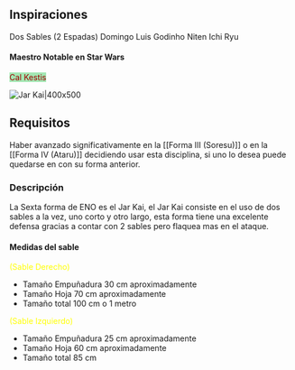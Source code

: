 ## Inspiraciones
Dos Sables (2 Espadas)
Domingo Luis Godinho
Niten Ichi Ryu

#### Maestro Notable en Star Wars

<font color="#0000Jar Kain style=(background:rgba(0, 235) 0, 0.2)"><span style="background:rgba(3, 135, 102, 0.2)"><span style="background:rgba(0, 235, 0, 0.2)">Cal Kestis</span></span></span></font>

![Jar Kai|400x500](calkestisdualwield.png)

## Requisitos
Haber avanzado significativamente en la [[Forma III (Soresu)]] o en la [[Forma IV (Ataru)]] decidiendo usar esta disciplina, si uno lo desea puede quedarse en con su forma anterior.
### Descripción
La  Sexta forma de ENO es el Jar Kai, el Jar Kai consiste en el uso de dos sables a la vez, uno corto y otro largo, esta forma tiene una excelente defensa gracias a contar con 2 sables pero flaquea mas en el ataque.

#### Medidas del sable

<font color="#ffff00">(Sable Derecho)</font>
- Tamaño Empuñadura 30 cm aproximadamente
- Tamaño Hoja 70 cm aproximadamente
- Tamaño total 100 cm o 1 metro

<font color="#ffff00">(Sable Izquierdo)</font>
- Tamaño Empuñadura 25 cm aproximadamente
- Tamaño Hoja 60 cm aproximadamente
- Tamaño total 85 cm